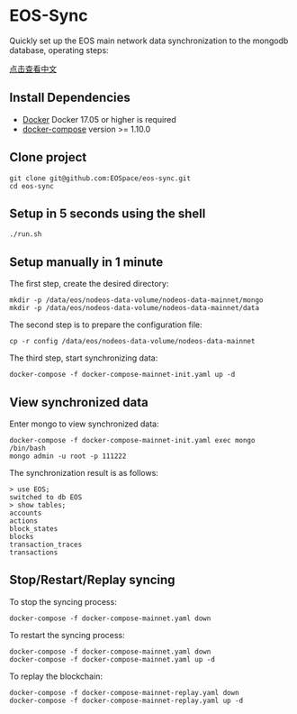 # EOS-Sync

Quickly set up the EOS main network data synchronization to the mongodb database, operating steps:

[点击查看中文](README_CN.md)

## Install Dependencies

- [Docker](https://docs.docker.com) Docker 17.05 or higher is required
- [docker-compose](https://docs.docker.com/compose/) version >= 1.10.0

## Clone project

```
git clone git@github.com:EOSpace/eos-sync.git
cd eos-sync
```

## Setup in 5 seconds using the shell

```
./run.sh
```

## Setup manually in 1 minute

The first step, create the desired directory:

```
mkdir -p /data/eos/nodeos-data-volume/nodeos-data-mainnet/mongo
mkdir -p /data/eos/nodeos-data-volume/nodeos-data-mainnet/data
```

The second step is to prepare the configuration file:

```
cp -r config /data/eos/nodeos-data-volume/nodeos-data-mainnet
```

The third step, start synchronizing data:

```
docker-compose -f docker-compose-mainnet-init.yaml up -d
```

## View synchronized data

Enter mongo to view synchronized data:

```
docker-compose -f docker-compose-mainnet-init.yaml exec mongo /bin/bash
mongo admin -u root -p 111222
```

The synchronization result is as follows:

```
> use EOS;
switched to db EOS
> show tables;
accounts
actions
block_states
blocks
transaction_traces
transactions
```

## Stop/Restart/Replay syncing

To stop the syncing process:

```
docker-compose -f docker-compose-mainnet.yaml down
```

To restart the syncing process:

```
docker-compose -f docker-compose-mainnet.yaml down
docker-compose -f docker-compose-mainnet.yaml up -d
```

To replay the blockchain:

```
docker-compose -f docker-compose-mainnet-replay.yaml down
docker-compose -f docker-compose-mainnet-replay.yaml up -d
```
